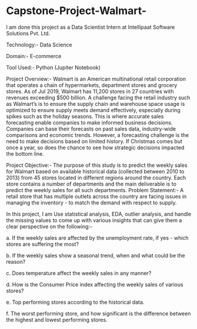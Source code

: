 # Capstone-Project-Walmart-

I am done this project as a Data Scientist Intern at Intellipaat Software Solutions Pvt. Ltd.

Technology:- Data Science

Domain:- E-commerce

Tool Used:- Python (Jupiter Notebook)

Project Overview:- Walmart is an American multinational retail corporation that operates a chain of hypermarkets, department stores and grocery stores. As of Jul 2019, Walmart has 11,200 stores in 27 countries with revenues exceeding $500 billion. A challenge facing the retail industry such as Walmart’s is to ensure the supply chain and warehouse space usage is optimized to ensure supply meets demand effectively, especially during spikes such as the holiday seasons. This is where accurate sales forecasting enable companies to make informed business decisions. Companies can base their forecasts on past sales data, industry-wide comparisons and economic trends. However, a forecasting challenge is the need to make decisions based on limited history. If Christmas comes but once a year, so does the chance to see how strategic decisions impacted the bottom line.

Project Objective:- The purpose of this study is to predict the weekly sales for Walmart based on available historical data (collected between 2010 to 2013) from 45 stores located in different regions around the country. Each store contains a number of departments and the main deliverable is to predict the weekly sales for all such departments.
Problem Statement:- A retail store that has multiple outlets across the country are facing issues in managing the inventory - to match the demand with respect to supply.

In this project, I am Use statistical analysis, EDA, outlier analysis, and handle the missing values to come up with various insights that can give them a clear perspective on the following:-

a. If the weekly sales are affected by the unemployment rate, if yes - which stores are suffering the most?

b. If the weekly sales show a seasonal trend, when and what could be the reason?

c. Does temperature affect the weekly sales in any manner?

d. How is the Consumer Price index affecting the weekly sales of various stores?

e. Top performing stores according to the historical data.

f. The worst performing store, and how significant is the difference between the highest and lowest performing stores.
